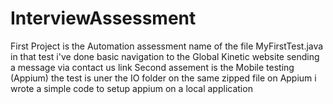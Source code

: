 # InterviewAssessment
First Project is the Automation assessment name of the file MyFirstTest.java
in that test i've done basic navigation to the Global Kinetic website
sending a message via contact us link
Second assement is the Mobile testing (Appium) the test is uner the IO folder on the same zipped file
on Appium i wrote a simple code to setup appium on a local application

